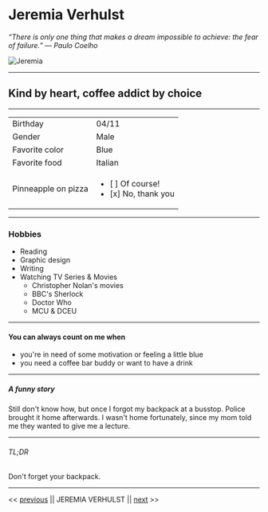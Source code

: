 # Jeremia Verhulst
*“There is only one thing that makes a dream impossible to achieve: the fear of failure.”
― Paulo Coelho*

![Jeremia](https://cutt.ly/symdS6J)

--- 
## Kind by heart, coffee addict by choice
---

|          |            |
| -------- | ---------- |
| Birthday | 04/11 |
| Gender   | Male       |
| Favorite color | Blue |
| Favorite food | Italian |
| Pinneapple on pizza | <ul><li>[ ] Of course!</li><li>[x] No, thank you</li></ul> |

---

### Hobbies
* Reading
* Graphic design
* Writing
* Watching TV Series & Movies
    * Christopher Nolan's movies
    * BBC's Sherlock
    * Doctor Who
    * MCU & DCEU

---

#### You can always count on me when
* you're in need of some motivation or feeling a little blue
* you need a coffee bar buddy or want to have a drink

--- 

#####  A funny story
Still don't know how, but once I forgot my backpack at a busstop. Police brought it home afterwards. I wasn't home fortunately, since my mom told me they wanted to give me a lecture.

---

###### TL;DR
Don't forget your backpack.

---

<< [previous](https://github.com/Huyen059/challenge-markdown/blob/master/markdown.md) || JEREMIA VERHULST || [next](https://github.com/karimawd/markdown) >>